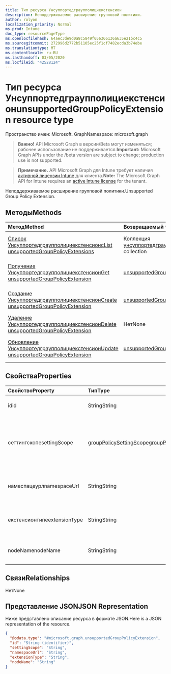 ```yaml
---
title: Тип ресурса Унсуппортедграупполициекстенсион
description: Неподдерживаемое расширение групповой политики.
author: rolyon
localization_priority: Normal
ms.prod: Intune
doc_type: resourcePageType
ms.openlocfilehash: 64aec3de9d0a8c5849f056366136a635e21bc4c5
ms.sourcegitcommit: 272996d2772b51105ec25f1cf7482ecda3b74ebe
ms.translationtype: MT
ms.contentlocale: ru-RU
ms.lasthandoff: 03/05/2020
ms.locfileid: "42528124"
---
```

# <a name="unsupportedgrouppolicyextension-resource-type"></a><span data-ttu-id="a291e-103">Тип ресурса Унсуппортедграупполициекстенсион</span><span class="sxs-lookup"><span data-stu-id="a291e-103">unsupportedGroupPolicyExtension resource type</span></span>

<span data-ttu-id="a291e-104">Пространство имен: Microsoft. Graph</span><span class="sxs-lookup"><span data-stu-id="a291e-104">Namespace: microsoft.graph</span></span>

> <span data-ttu-id="a291e-105">**Важно!** API Microsoft Graph в версии/Beta могут изменяться; рабочее использование не поддерживается.</span><span class="sxs-lookup"><span data-stu-id="a291e-105">**Important:** Microsoft Graph APIs under the /beta version are subject to change; production use is not supported.</span></span>

> <span data-ttu-id="a291e-106">**Примечание.** API Microsoft Graph для Intune требует наличия [активной лицензии Intune](https://go.microsoft.com/fwlink/?linkid=839381) для клиента.</span><span class="sxs-lookup"><span data-stu-id="a291e-106">**Note:** The Microsoft Graph API for Intune requires an [active Intune license](https://go.microsoft.com/fwlink/?linkid=839381) for the tenant.</span></span>

<span data-ttu-id="a291e-107">Неподдерживаемое расширение групповой политики.</span><span class="sxs-lookup"><span data-stu-id="a291e-107">Unsupported Group Policy Extension.</span></span>

## <a name="methods"></a><span data-ttu-id="a291e-108">Методы</span><span class="sxs-lookup"><span data-stu-id="a291e-108">Methods</span></span>
|<span data-ttu-id="a291e-109">Метод</span><span class="sxs-lookup"><span data-stu-id="a291e-109">Method</span></span>|<span data-ttu-id="a291e-110">Возвращаемый тип</span><span class="sxs-lookup"><span data-stu-id="a291e-110">Return Type</span></span>|<span data-ttu-id="a291e-111">Описание</span><span class="sxs-lookup"><span data-stu-id="a291e-111">Description</span></span>|
|:---|:---|:---|
|[<span data-ttu-id="a291e-112">Список Унсуппортедграупполициекстенсионс</span><span class="sxs-lookup"><span data-stu-id="a291e-112">List unsupportedGroupPolicyExtensions</span></span>](../api/intune-gpanalyticsservice-unsupportedgrouppolicyextension-list.md)|<span data-ttu-id="a291e-113">Коллекция [унсуппортедграупполициекстенсион](../resources/intune-gpanalyticsservice-unsupportedgrouppolicyextension.md)</span><span class="sxs-lookup"><span data-stu-id="a291e-113">[unsupportedGroupPolicyExtension](../resources/intune-gpanalyticsservice-unsupportedgrouppolicyextension.md) collection</span></span>|<span data-ttu-id="a291e-114">Список свойств и связей объектов [унсуппортедграупполициекстенсион](../resources/intune-gpanalyticsservice-unsupportedgrouppolicyextension.md) .</span><span class="sxs-lookup"><span data-stu-id="a291e-114">List properties and relationships of the [unsupportedGroupPolicyExtension](../resources/intune-gpanalyticsservice-unsupportedgrouppolicyextension.md) objects.</span></span>|
|[<span data-ttu-id="a291e-115">Получение Унсуппортедграупполициекстенсион</span><span class="sxs-lookup"><span data-stu-id="a291e-115">Get unsupportedGroupPolicyExtension</span></span>](../api/intune-gpanalyticsservice-unsupportedgrouppolicyextension-get.md)|[<span data-ttu-id="a291e-116">unsupportedGroupPolicyExtension</span><span class="sxs-lookup"><span data-stu-id="a291e-116">unsupportedGroupPolicyExtension</span></span>](../resources/intune-gpanalyticsservice-unsupportedgrouppolicyextension.md)|<span data-ttu-id="a291e-117">Чтение свойств и связей объекта [унсуппортедграупполициекстенсион](../resources/intune-gpanalyticsservice-unsupportedgrouppolicyextension.md) .</span><span class="sxs-lookup"><span data-stu-id="a291e-117">Read properties and relationships of the [unsupportedGroupPolicyExtension](../resources/intune-gpanalyticsservice-unsupportedgrouppolicyextension.md) object.</span></span>|
|[<span data-ttu-id="a291e-118">Создание Унсуппортедграупполициекстенсион</span><span class="sxs-lookup"><span data-stu-id="a291e-118">Create unsupportedGroupPolicyExtension</span></span>](../api/intune-gpanalyticsservice-unsupportedgrouppolicyextension-create.md)|[<span data-ttu-id="a291e-119">unsupportedGroupPolicyExtension</span><span class="sxs-lookup"><span data-stu-id="a291e-119">unsupportedGroupPolicyExtension</span></span>](../resources/intune-gpanalyticsservice-unsupportedgrouppolicyextension.md)|<span data-ttu-id="a291e-120">Создание нового объекта [унсуппортедграупполициекстенсион](../resources/intune-gpanalyticsservice-unsupportedgrouppolicyextension.md) .</span><span class="sxs-lookup"><span data-stu-id="a291e-120">Create a new [unsupportedGroupPolicyExtension](../resources/intune-gpanalyticsservice-unsupportedgrouppolicyextension.md) object.</span></span>|
|[<span data-ttu-id="a291e-121">Удаление Унсуппортедграупполициекстенсион</span><span class="sxs-lookup"><span data-stu-id="a291e-121">Delete unsupportedGroupPolicyExtension</span></span>](../api/intune-gpanalyticsservice-unsupportedgrouppolicyextension-delete.md)|<span data-ttu-id="a291e-122">Нет</span><span class="sxs-lookup"><span data-stu-id="a291e-122">None</span></span>|<span data-ttu-id="a291e-123">Удаляет объект [унсуппортедграупполициекстенсион](../resources/intune-gpanalyticsservice-unsupportedgrouppolicyextension.md).</span><span class="sxs-lookup"><span data-stu-id="a291e-123">Deletes a [unsupportedGroupPolicyExtension](../resources/intune-gpanalyticsservice-unsupportedgrouppolicyextension.md).</span></span>|
|[<span data-ttu-id="a291e-124">Обновление Унсуппортедграупполициекстенсион</span><span class="sxs-lookup"><span data-stu-id="a291e-124">Update unsupportedGroupPolicyExtension</span></span>](../api/intune-gpanalyticsservice-unsupportedgrouppolicyextension-update.md)|[<span data-ttu-id="a291e-125">unsupportedGroupPolicyExtension</span><span class="sxs-lookup"><span data-stu-id="a291e-125">unsupportedGroupPolicyExtension</span></span>](../resources/intune-gpanalyticsservice-unsupportedgrouppolicyextension.md)|<span data-ttu-id="a291e-126">Обновление свойств объекта [унсуппортедграупполициекстенсион](../resources/intune-gpanalyticsservice-unsupportedgrouppolicyextension.md) .</span><span class="sxs-lookup"><span data-stu-id="a291e-126">Update the properties of a [unsupportedGroupPolicyExtension](../resources/intune-gpanalyticsservice-unsupportedgrouppolicyextension.md) object.</span></span>|

## <a name="properties"></a><span data-ttu-id="a291e-127">Свойства</span><span class="sxs-lookup"><span data-stu-id="a291e-127">Properties</span></span>
|<span data-ttu-id="a291e-128">Свойство</span><span class="sxs-lookup"><span data-stu-id="a291e-128">Property</span></span>|<span data-ttu-id="a291e-129">Тип</span><span class="sxs-lookup"><span data-stu-id="a291e-129">Type</span></span>|<span data-ttu-id="a291e-130">Описание</span><span class="sxs-lookup"><span data-stu-id="a291e-130">Description</span></span>|
|:---|:---|:---|
|<span data-ttu-id="a291e-131">id</span><span class="sxs-lookup"><span data-stu-id="a291e-131">id</span></span>|<span data-ttu-id="a291e-132">String</span><span class="sxs-lookup"><span data-stu-id="a291e-132">String</span></span>|<span data-ttu-id="a291e-133">Пока не задокументировано.</span><span class="sxs-lookup"><span data-stu-id="a291e-133">Not yet documented</span></span>|
|<span data-ttu-id="a291e-134">сеттингскопе</span><span class="sxs-lookup"><span data-stu-id="a291e-134">settingScope</span></span>|[<span data-ttu-id="a291e-135">groupPolicySettingScope</span><span class="sxs-lookup"><span data-stu-id="a291e-135">groupPolicySettingScope</span></span>](../resources/intune-gpanalyticsservice-grouppolicysettingscope.md)|<span data-ttu-id="a291e-136">Задание области для неподдерживаемого расширения.</span><span class="sxs-lookup"><span data-stu-id="a291e-136">Setting Scope of the unsupported extension.</span></span> <span data-ttu-id="a291e-137">Возможные значения: `unknown`, `device`, `user`.</span><span class="sxs-lookup"><span data-stu-id="a291e-137">Possible values are: `unknown`, `device`, `user`.</span></span>|
|<span data-ttu-id="a291e-138">намеспацеурл</span><span class="sxs-lookup"><span data-stu-id="a291e-138">namespaceUrl</span></span>|<span data-ttu-id="a291e-139">String</span><span class="sxs-lookup"><span data-stu-id="a291e-139">String</span></span>|<span data-ttu-id="a291e-140">URL-адрес пространства имен неподдерживаемого расширения.</span><span class="sxs-lookup"><span data-stu-id="a291e-140">Namespace Url of the unsupported extension.</span></span>|
|<span data-ttu-id="a291e-141">екстенсионтипе</span><span class="sxs-lookup"><span data-stu-id="a291e-141">extensionType</span></span>|<span data-ttu-id="a291e-142">String</span><span class="sxs-lookup"><span data-stu-id="a291e-142">String</span></span>|<span data-ttu-id="a291e-143">Екстенсионтипе неподдерживаемого расширения.</span><span class="sxs-lookup"><span data-stu-id="a291e-143">ExtensionType of the unsupported extension.</span></span>|
|<span data-ttu-id="a291e-144">nodeName</span><span class="sxs-lookup"><span data-stu-id="a291e-144">nodeName</span></span>|<span data-ttu-id="a291e-145">String</span><span class="sxs-lookup"><span data-stu-id="a291e-145">String</span></span>|<span data-ttu-id="a291e-146">Имя узла неподдерживаемого расширения.</span><span class="sxs-lookup"><span data-stu-id="a291e-146">Node name of the unsupported extension.</span></span>|

## <a name="relationships"></a><span data-ttu-id="a291e-147">Связи</span><span class="sxs-lookup"><span data-stu-id="a291e-147">Relationships</span></span>
<span data-ttu-id="a291e-148">Нет</span><span class="sxs-lookup"><span data-stu-id="a291e-148">None</span></span>

## <a name="json-representation"></a><span data-ttu-id="a291e-149">Представление JSON</span><span class="sxs-lookup"><span data-stu-id="a291e-149">JSON Representation</span></span>
<span data-ttu-id="a291e-150">Ниже представлено описание ресурса в формате JSON.</span><span class="sxs-lookup"><span data-stu-id="a291e-150">Here is a JSON representation of the resource.</span></span>
<!-- {
  "blockType": "resource",
  "keyProperty": "id",
  "@odata.type": "microsoft.graph.unsupportedGroupPolicyExtension"
}
-->
``` json
{
  "@odata.type": "#microsoft.graph.unsupportedGroupPolicyExtension",
  "id": "String (identifier)",
  "settingScope": "String",
  "namespaceUrl": "String",
  "extensionType": "String",
  "nodeName": "String"
}
```



